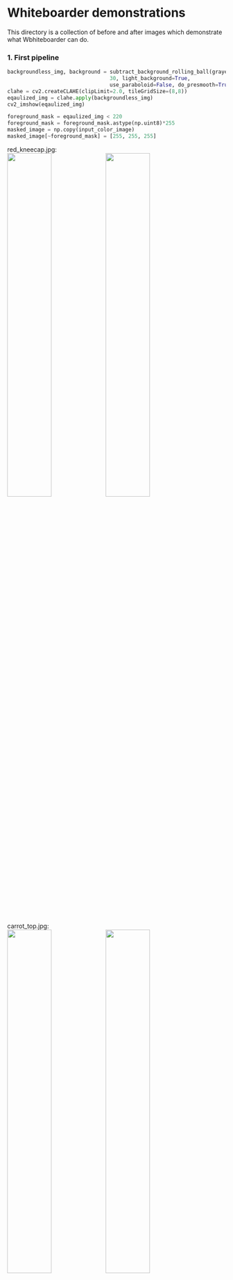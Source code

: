 # Whiteboarder demonstrations

This directory is a collection of before and after images which
demonstrate what Wbhiteboarder can do.

### 1. First pipeline

```python
backgroundless_img, background = subtract_background_rolling_ball(grayed_input_image, 
                                 30, light_background=True,
                                 use_paraboloid=False, do_presmooth=True)
clahe = cv2.createCLAHE(clipLimit=2.0, tileGridSize=(8,8))
eqaulized_img = clahe.apply(backgroundless_img)
cv2_imshow(eqaulized_img)

foreground_mask = eqaulized_img < 220
foreground_mask = foreground_mask.astype(np.uint8)*255
masked_image = np.copy(input_color_image)
masked_image[~foreground_mask] = [255, 255, 255]
```

red_kneecap.jpg:  
<img src="https://johntigue.github.io/whiteboarder/demo/red_kneecap.input.jpg" width="45%"/><img src="https://johntigue.github.io/whiteboarder/demo/red_kneecap.output_1.jpg" width="45%"/>


carrot_top.jpg:  
<img src="https://johntigue.github.io/whiteboarder/demo/carrot_top.input.jpg" width="45%"/><img src="https://johntigue.github.io/whiteboarder/demo/carrot_top.output_1.jpg" width="45%"/>



